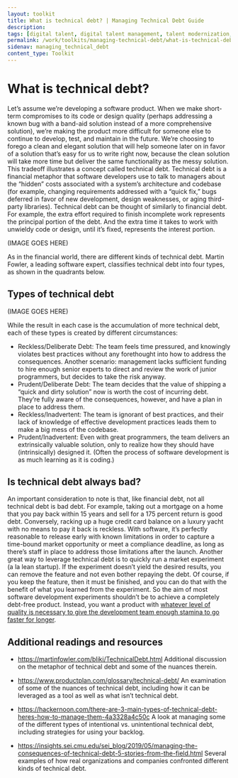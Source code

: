 ```yaml
---
layout: toolkit
title: What is technical debt? | Managing Technical Debt Guide
description:
tags: [digital talent, digital talent management, talent modernization, guide]
permalink: /work/toolkits/managing-technical-debt/what-is-technical-debt/
sidenav: managing_technical_debt
content_type: Toolkit
---
```


# What is technical debt?

Let’s assume we’re developing a software product. When we make short-term compromises to its code or design quality (perhaps addressing a known bug with a band-aid solution instead of a more comprehensive solution), we’re making the product more difficult for someone else to continue to develop, test, and maintain in the future. We’re choosing to forego a clean and elegant solution that will help someone later on in favor of a solution that’s easy for us to write right now, because the clean solution will take more time but deliver the same functionality as the messy solution. This tradeoff illustrates a concept called technical debt. Technical debt is a financial metaphor that software developers use to talk to managers about the “hidden” costs associated with a system’s architecture and codebase (for example, changing requirements addressed with a “quick fix,” bugs deferred in favor of new development, design weaknesses, or aging third-party libraries). Technical debt can be thought of similarly to financial debt. For example, the extra effort required to finish incomplete work represents the principal portion of the debt. And the extra time it takes to work with unwieldy code or design, until it’s fixed, represents the interest portion.

(IMAGE GOES HERE)

As in the financial world, there are different kinds of technical debt. Martin Fowler, a leading software expert, classifies technical debt into four types, as shown in the quadrants below.

## Types of technical debt

(IMAGE GOES HERE)

While the result in each case is the accumulation of more technical debt, each of these types is created by different circumstances:
 
- Reckless/Deliberate Debt: The team feels time pressured, and knowingly violates best practices without any forethought into how to address the consequences. Another scenario: management lacks sufficient funding to hire enough senior experts to direct and review the work of junior programmers, but decides to take the risk anyway.
- Prudent/Deliberate Debt: The team decides that the value of shipping a “quick and dirty solution” now is worth the cost of incurring debt. They’re fully aware of the consequences, however, and have a plan in place to address them.
- Reckless/Inadvertent: The team is ignorant of best practices, and their lack of knowledge of effective development practices leads them to make a big mess of the codebase.
- Prudent/Inadvertent: Even with great programmers, the team delivers an extrinsically valuable solution, only to realize how they should have (intrinsically) designed it. (Often the process of software development is as much learning as it is coding.)

## Is technical debt always bad?

An important consideration to note is that, like financial debt, not all technical debt is bad debt. For example, taking out a mortgage on a home that you pay back within 15 years and sell for a 175 percent return is good debt. Conversely, racking up a huge credit card balance on a luxury yacht with no means to pay it back is reckless. With software, it’s perfectly reasonable to release early with known limitations in order to capture a time-bound market opportunity or meet a compliance deadline, as long as there’s staff in place to address those limitations after the launch. Another great way to leverage technical debt is to quickly run a market experiment (a la lean startup). If the experiment doesn’t yield the desired results, you can remove the feature and not even bother repaying the debt. Of course, if you keep the feature, then it must be finished, and you can do that with the benefit of what you learned from the experiment. So the aim of most software development experiments shouldn’t be to achieve a completely debt-free product. Instead, you want a product with [whatever level of quality is necessary to give the development team enough stamina to go faster for longer](http://martinfowler.com/bliki/DesignStaminaHypothesis.html).

## Additional readings and resources

- https://martinfowler.com/bliki/TechnicalDebt.html
Additional discussion on the metaphor of technical debt and some of the nuances therein.

- https://www.productplan.com/glossary/technical-debt/
An examination of some of the nuances of technical debt, including how it can be leveraged as a tool as well as what isn’t technical debt.

- https://hackernoon.com/there-are-3-main-types-of-technical-debt-heres-how-to-manage-them-4a3328a4c50c
A look at managing some of the different types of intentional vs. unintentional technical debt, including strategies for using your backlog.

- https://insights.sei.cmu.edu/sei_blog/2019/05/managing-the-consequences-of-technical-debt-5-stories-from-the-field.html
Several examples of how real organizations and companies confronted different kinds of technical debt.
